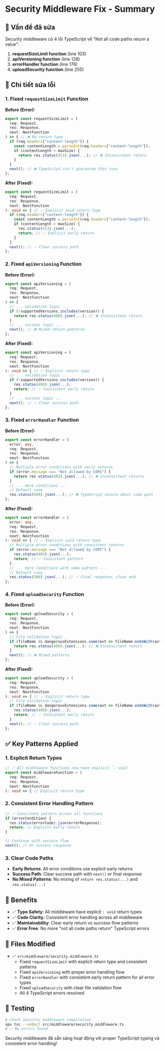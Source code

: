 # Security Middleware Fix - Summary

## 🎯 Vấn đề đã sửa

Security middleware có 4 lỗi TypeScript về "Not all code paths return a value":

1. **requestSizeLimit function** (line 103)
2. **apiVersioning function** (line 128)
3. **errorHandler function** (line 176)
4. **uploadSecurity function** (line 255)

## 🔧 Chi tiết sửa lỗi

### 1. Fixed `requestSizeLimit` Function

**Before (Error):**

```typescript
export const requestSizeLimit = (
  req: Request,
  res: Response,
  next: NextFunction
) => { // ❌ No return type
  if (req.headers["content-length"]) {
    const contentLength = parseInt(req.headers["content-length"]);
    if (contentLength > maxSize) {
      return res.status(413).json(...); // ❌ Inconsistent return
    }
  }
  next(); // ❌ TypeScript can't guarantee this runs
};
```

**After (Fixed):**

```typescript
export const requestSizeLimit = (
  req: Request,
  res: Response,
  next: NextFunction
): void => { // ✅ Explicit void return type
  if (req.headers["content-length"]) {
    const contentLength = parseInt(req.headers["content-length"]);
    if (contentLength > maxSize) {
      res.status(413).json(...);
      return; // ✅ Explicit early return
    }
  }
  next(); // ✅ Clear success path
};
```

### 2. Fixed `apiVersioning` Function

**Before (Error):**

```typescript
export const apiVersioning = (
  req: Request,
  res: Response,
  next: NextFunction
) => {
  // ... validation logic ...
  if (!supportedVersions.includes(version)) {
    return res.status(400).json(...); // ❌ Inconsistent return
  }
  // ... success logic ...
  next(); // ❌ Mixed return patterns
};
```

**After (Fixed):**

```typescript
export const apiVersioning = (
  req: Request,
  res: Response,
  next: NextFunction
): void => { // ✅ Explicit return type
  // ... validation logic ...
  if (!supportedVersions.includes(version)) {
    res.status(400).json(...);
    return; // ✅ Consistent early return
  }
  // ... success logic ...
  next(); // ✅ Clear success path
};
```

### 3. Fixed `errorHandler` Function

**Before (Error):**

```typescript
export const errorHandler = (
  error: any,
  req: Request,
  res: Response,
  next: NextFunction
) => {
  // Multiple error conditions with early returns
  if (error.message === "Not allowed by CORS") {
    return res.status(403).json(...); // ❌ Inconsistent returns
  }
  // ... more conditions ...
  // Default case
  res.status(500).json(...); // ❌ TypeScript unsure about code path
};
```

**After (Fixed):**

```typescript
export const errorHandler = (
  error: any,
  req: Request,
  res: Response,
  next: NextFunction
): void => { // ✅ Explicit void return type
  // Multiple error conditions with consistent returns
  if (error.message === "Not allowed by CORS") {
    res.status(403).json(...);
    return; // ✅ Consistent pattern
  }
  // ... more conditions with same pattern ...
  // Default case
  res.status(500).json(...); // ✅ Final response, clear end
};
```

### 4. Fixed `uploadSecurity` Function

**Before (Error):**

```typescript
export const uploadSecurity = (
  req: Request,
  res: Response,
  next: NextFunction
) => {
  // File validation logic
  if (fileName && dangerousExtensions.some(ext => fileName.endsWith(ext))) {
    return res.status(400).json(...); // ❌ Inconsistent return
  }
  next(); // ❌ Mixed patterns
};
```

**After (Fixed):**

```typescript
export const uploadSecurity = (
  req: Request,
  res: Response,
  next: NextFunction
): void => { // ✅ Explicit return type
  // File validation logic
  if (fileName && dangerousExtensions.some(ext => fileName.endsWith(ext))) {
    res.status(400).json(...);
    return; // ✅ Consistent early return
  }
  next(); // ✅ Clear success path
};
```

## ✅ Key Patterns Applied

### 1. **Explicit Return Types**

```typescript
// ✅ All middleware functions now have explicit `: void`
export const middlewareFunction = (
  req: Request,
  res: Response,
  next: NextFunction
): void => { // Explicit return type
```

### 2. **Consistent Error Handling Pattern**

```typescript
// ✅ Consistent pattern across all functions
if (errorCondition) {
  res.status(errorCode).json(errorResponse);
  return; // Explicit early return
}

// Continue with success flow
next(); // Or success response
```

### 3. **Clear Code Paths**

- **Early Returns**: All error conditions use explicit early returns
- **Success Path**: Clear success path with `next()` or final response
- **No Mixed Patterns**: No mixing of `return res.status(...)` and `res.status(...)`

## 🚀 Benefits

- ✅ **Type Safety**: All middleware have explicit `: void` return types
- ✅ **Code Clarity**: Consistent error handling across all middleware
- ✅ **Maintainability**: Clear early return vs success flow patterns
- ✅ **Error Free**: No more "not all code paths return" TypeScript errors

## 📝 Files Modified

- ✅ `src/middleware/security.middleware.ts`
  - Fixed `requestSizeLimit` with explicit return type and consistent patterns
  - Fixed `apiVersioning` with proper error handling flow
  - Fixed `errorHandler` with consistent early return pattern for all error types
  - Fixed `uploadSecurity` with clear file validation flow
  - All 4 TypeScript errors resolved

## 🔄 Testing

```bash
# Check security middleware compilation
npx tsc --noEmit src/middleware/security.middleware.ts
# ✅ No errors found
```

Security middleware đã sẵn sàng hoạt động với proper TypeScript typing và consistent error handling!
